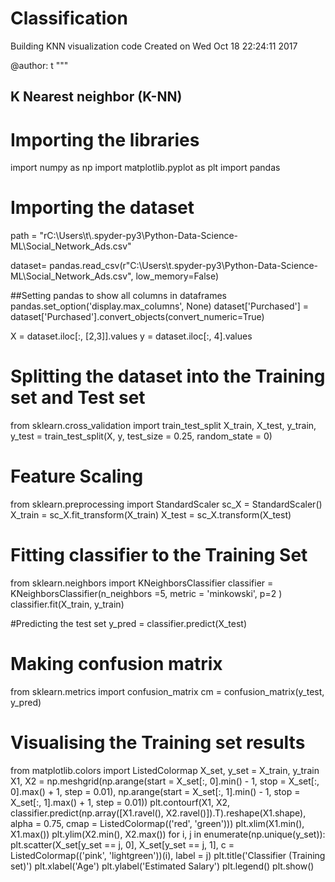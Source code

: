 # Classification
Building KNN  visualization code
Created on Wed Oct 18 22:24:11 2017

@author: t
"""
## K Nearest neighbor (K-NN)
# Importing the libraries
import numpy as np
import matplotlib.pyplot as plt
import pandas

# Importing the dataset
path =  "rC:\\Users\\t\\.spyder-py3\\Python-Data-Science-ML\Social_Network_Ads.csv" 
 
dataset= pandas.read_csv(r"C:\Users\t\.spyder-py3\Python-Data-Science-ML\Social_Network_Ads.csv", low_memory=False)

##Setting pandas to show all columns in dataframes
pandas.set_option('display.max_columns', None)
dataset['Purchased'] = dataset['Purchased'].convert_objects(convert_numeric=True)

X = dataset.iloc[:, [2,3]].values
y = dataset.iloc[:, 4].values

# Splitting the dataset into the Training set and Test set
from sklearn.cross_validation import train_test_split
X_train, X_test, y_train, y_test = train_test_split(X, y, test_size = 0.25, random_state = 0)

# Feature Scaling
from sklearn.preprocessing import StandardScaler
sc_X = StandardScaler()
X_train = sc_X.fit_transform(X_train)
X_test = sc_X.transform(X_test)

# Fitting classifier to the Training Set
from sklearn.neighbors import KNeighborsClassifier
classifier = KNeighborsClassifier(n_neighbors =5, metric = 'minkowski', p=2 )
classifier.fit(X_train, y_train)

#Predicting the test  set
y_pred = classifier.predict(X_test)

# Making  confusion matrix
from sklearn.metrics import confusion_matrix
cm = confusion_matrix(y_test, y_pred)

# Visualising the Training set results
from matplotlib.colors import ListedColormap
X_set, y_set = X_train, y_train
X1, X2 = np.meshgrid(np.arange(start = X_set[:, 0].min() - 1, stop = X_set[:, 0].max() + 1, step = 0.01),
                     np.arange(start = X_set[:, 1].min() - 1, stop = X_set[:, 1].max() + 1, step = 0.01))
plt.contourf(X1, X2, classifier.predict(np.array([X1.ravel(), X2.ravel()]).T).reshape(X1.shape),
             alpha = 0.75, cmap = ListedColormap(('red', 'green')))
plt.xlim(X1.min(), X1.max())
plt.ylim(X2.min(), X2.max())
for i, j in enumerate(np.unique(y_set)):
    plt.scatter(X_set[y_set == j, 0], X_set[y_set == j, 1],
                c = ListedColormap(('pink', 'lightgreen'))(i), label = j)
plt.title('Classifier (Training set)')
plt.xlabel('Age')
plt.ylabel('Estimated Salary')
plt.legend()
plt.show()
